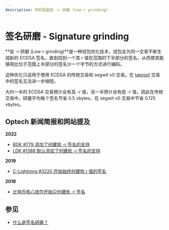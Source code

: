 ```yaml
---
description: 同时涵盖低 -r 研磨 (Low-r grinding)
---
```


# 签名研磨  - Signature grinding

**低 -r 研磨 (Low-r grinding)**是一种钱包优化技术，钱包会为同一交易不断生成新的 ECDSA 签名，直到找到一个其 _r_ 值在范围的下半部分的签名，从而使其能够用比位于范围上半部分的签名少一个字节的方式进行编码。

这种优化只适用于使用 ECDSA 的传统交易和 segwit v0 交易。在 [taproot](https://bitcoinops.org/en/topics/taproot/) 交易中的签名无法进一步缩短。

大约一半的 ECDSA 交易预计会有高 -r 值，另一半预计会有低 -r 值，因此在传统交易中，研磨平均每个签名节省 0.5 vbytes，在 segwit v0 交易中节省 0.125 vbytes。

## Optech 新闻简报和网站提及

**2022**

* [BDK #779 添加了创建低 -r 签名的支持](https://bitcoinops.org/en/newsletters/2022/11/02/#bdk-779)
* [LDK #1388 默认添加了创建低 -r 签名的支持](https://bitcoinops.org/en/newsletters/2022/04/06/#ldk-1388)

**2019**

* [C-Lightning #3220 开始始终创建低 r 值的签名](https://bitcoinops.org/en/newsletters/2019/11/06/#c-lightning-3220)

**2018**

* [比特币核心钱包开始只创建低 -r 签名](https://bitcoinops.org/en/newsletters/2018/08/14/#bitcoin-core-wallet-to-begin-only-creating-low-r-signatures)

## 参见

* [什么是签名研磨？](https://bitcoin.stackexchange.com/questions/111660/what-is-signature-grinding)
